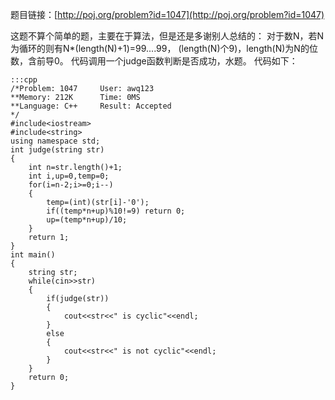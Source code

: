 <!--
.. title: POJ 1047 Round and Round We Go C++版
.. slug: poj-1047
.. date: 2013-04-07T04:32:46+08:00
.. tags:
.. link:
.. description:
.. type: text
-->

题目链接：[http://poj.org/problem?id=1047](http://poj.org/problem?id=1047)

这题不算个简单的题，主要在于算法，但是还是多谢别人总结的：
对于数N，若N为循环的则有N*(length(N)+1)=99....99， (length(N)个9)，length(N)为N的位数，含前导0。
代码调用一个judge函数判断是否成功，水题。
代码如下：

	:::cpp
	/*Problem: 1047		User: awq123
	**Memory: 212K		Time: 0MS
	**Language: C++		Result: Accepted
	*/
	#include<iostream>
	#include<string>
	using namespace std;
	int judge(string str)
	{
		int n=str.length()+1;
		int i,up=0,temp=0;
		for(i=n-2;i>=0;i--)
		{
			temp=(int)(str[i]-'0');
			if((temp*n+up)%10!=9) return 0;
			up=(temp*n+up)/10;
		}
		return 1;
	}
	int main()
	{
		string str;
		while(cin>>str)
		{
			if(judge(str))
			{
				cout<<str<<" is cyclic"<<endl; 
			}
			else
			{
				cout<<str<<" is not cyclic"<<endl;
			}
		}
		return 0;
	}